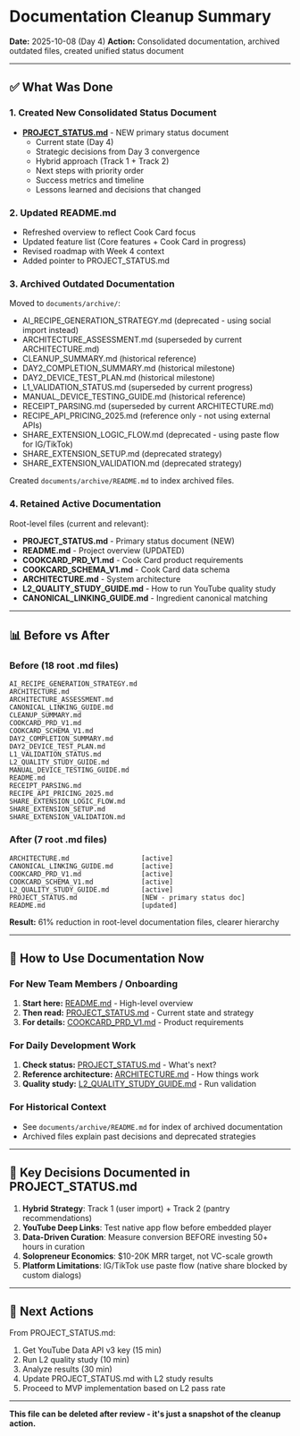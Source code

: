 # Documentation Cleanup Summary

**Date:** 2025-10-08 (Day 4)
**Action:** Consolidated documentation, archived outdated files, created unified status document

---

## ✅ What Was Done

### 1. Created New Consolidated Status Document
- **[PROJECT_STATUS.md](PROJECT_STATUS.md)** - NEW primary status document
  - Current state (Day 4)
  - Strategic decisions from Day 3 convergence
  - Hybrid approach (Track 1 + Track 2)
  - Next steps with priority order
  - Success metrics and timeline
  - Lessons learned and decisions that changed

### 2. Updated README.md
- Refreshed overview to reflect Cook Card focus
- Updated feature list (Core features + Cook Card in progress)
- Revised roadmap with Week 4 context
- Added pointer to PROJECT_STATUS.md

### 3. Archived Outdated Documentation
Moved to `documents/archive/`:
- AI_RECIPE_GENERATION_STRATEGY.md (deprecated - using social import instead)
- ARCHITECTURE_ASSESSMENT.md (superseded by current ARCHITECTURE.md)
- CLEANUP_SUMMARY.md (historical reference)
- DAY2_COMPLETION_SUMMARY.md (historical milestone)
- DAY2_DEVICE_TEST_PLAN.md (historical milestone)
- L1_VALIDATION_STATUS.md (superseded by current progress)
- MANUAL_DEVICE_TESTING_GUIDE.md (historical reference)
- RECEIPT_PARSING.md (superseded by current ARCHITECTURE.md)
- RECIPE_API_PRICING_2025.md (reference only - not using external APIs)
- SHARE_EXTENSION_LOGIC_FLOW.md (deprecated - using paste flow for IG/TikTok)
- SHARE_EXTENSION_SETUP.md (deprecated strategy)
- SHARE_EXTENSION_VALIDATION.md (deprecated strategy)

Created `documents/archive/README.md` to index archived files.

### 4. Retained Active Documentation
Root-level files (current and relevant):
- **PROJECT_STATUS.md** - Primary status document (NEW)
- **README.md** - Project overview (UPDATED)
- **COOKCARD_PRD_V1.md** - Cook Card product requirements
- **COOKCARD_SCHEMA_V1.md** - Cook Card data schema
- **ARCHITECTURE.md** - System architecture
- **L2_QUALITY_STUDY_GUIDE.md** - How to run YouTube quality study
- **CANONICAL_LINKING_GUIDE.md** - Ingredient canonical matching

---

## 📊 Before vs After

### Before (18 root .md files)
```
AI_RECIPE_GENERATION_STRATEGY.md
ARCHITECTURE.md
ARCHITECTURE_ASSESSMENT.md
CANONICAL_LINKING_GUIDE.md
CLEANUP_SUMMARY.md
COOKCARD_PRD_V1.md
COOKCARD_SCHEMA_V1.md
DAY2_COMPLETION_SUMMARY.md
DAY2_DEVICE_TEST_PLAN.md
L1_VALIDATION_STATUS.md
L2_QUALITY_STUDY_GUIDE.md
MANUAL_DEVICE_TESTING_GUIDE.md
README.md
RECEIPT_PARSING.md
RECIPE_API_PRICING_2025.md
SHARE_EXTENSION_LOGIC_FLOW.md
SHARE_EXTENSION_SETUP.md
SHARE_EXTENSION_VALIDATION.md
```

### After (7 root .md files)
```
ARCHITECTURE.md                  [active]
CANONICAL_LINKING_GUIDE.md       [active]
COOKCARD_PRD_V1.md               [active]
COOKCARD_SCHEMA_V1.md            [active]
L2_QUALITY_STUDY_GUIDE.md        [active]
PROJECT_STATUS.md                [NEW - primary status doc]
README.md                        [updated]
```

**Result:** 61% reduction in root-level documentation files, clearer hierarchy

---

## 🎯 How to Use Documentation Now

### For New Team Members / Onboarding
1. **Start here:** [README.md](README.md) - High-level overview
2. **Then read:** [PROJECT_STATUS.md](PROJECT_STATUS.md) - Current state and strategy
3. **For details:** [COOKCARD_PRD_V1.md](COOKCARD_PRD_V1.md) - Product requirements

### For Daily Development Work
1. **Check status:** [PROJECT_STATUS.md](PROJECT_STATUS.md) - What's next?
2. **Reference architecture:** [ARCHITECTURE.md](ARCHITECTURE.md) - How things work
3. **Quality study:** [L2_QUALITY_STUDY_GUIDE.md](L2_QUALITY_STUDY_GUIDE.md) - Run validation

### For Historical Context
- See `documents/archive/README.md` for index of archived documentation
- Archived files explain past decisions and deprecated strategies

---

## 🔑 Key Decisions Documented in PROJECT_STATUS.md

1. **Hybrid Strategy**: Track 1 (user import) + Track 2 (pantry recommendations)
2. **YouTube Deep Links**: Test native app flow before embedded player
3. **Data-Driven Curation**: Measure conversion BEFORE investing 50+ hours in curation
4. **Solopreneur Economics**: $10-20K MRR target, not VC-scale growth
5. **Platform Limitations**: IG/TikTok use paste flow (native share blocked by custom dialogs)

---

## 📝 Next Actions

From PROJECT_STATUS.md:
1. Get YouTube Data API v3 key (15 min)
2. Run L2 quality study (10 min)
3. Analyze results (30 min)
4. Update PROJECT_STATUS.md with L2 study results
5. Proceed to MVP implementation based on L2 pass rate

---

**This file can be deleted after review - it's just a snapshot of the cleanup action.**
